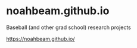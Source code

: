# noahbeam.github.io
Baseball (and other grad school) research projects

https://noahbeam.github.io/
